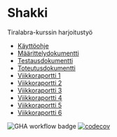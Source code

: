 # Shakki
Tiralabra-kurssin harjoitustyö

- [Käyttöohje](https://github.com/Sam0ni/Shakki/blob/main/dokumentaatio/k%C3%A4ytt%C3%B6ohje.md)
- [Määrittelydokumentti](https://github.com/Sam0ni/Shakki/blob/main/dokumentaatio/m%C3%A4%C3%A4rittelydokumentti.md)
- [Testausdokumentti](https://github.com/Sam0ni/Shakki/blob/main/dokumentaatio/testausdokumentti.md)
- [Toteutusdokumentti](https://github.com/Sam0ni/Shakki/blob/main/dokumentaatio/toteutusdokumentti.md)
- [Viikkoraportti 1](https://github.com/Sam0ni/Shakki/blob/main/dokumentaatio/Viikkoraportti_1.md)
- [Viikkoraportti 2](https://github.com/Sam0ni/Shakki/blob/main/dokumentaatio/Viikkoraportti_2.md)
- [Viikkoraportti 3](https://github.com/Sam0ni/Shakki/blob/main/dokumentaatio/Viikkoraportti_3.md)
- [Viikkoraportti 4](https://github.com/Sam0ni/Shakki/blob/main/dokumentaatio/Viikkoraportti_4.md)
- [Viikkoraportti 5](https://github.com/Sam0ni/Shakki/blob/main/dokumentaatio/Viikkoraportti_5.md)
- [Viikkoraportti 6](https://github.com/Sam0ni/Shakki/blob/main/dokumentaatio/Viikkoraportti_6.md)


![GHA workflow badge](https://github.com/Sam0ni/Shakki/workflows/CI/badge.svg)
[![codecov](https://codecov.io/gh/Sam0ni/Shakki/branch/main/graph/badge.svg?token=8J2MHSTWHR)](https://codecov.io/gh/Sam0ni/Shakki)
